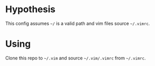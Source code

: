 # Hypothesis
This config assumes `~/` is a valid path and vim files source `~/.vimrc`.

# Using
Clone this repo to `~/.vim` and source `~/.vim/.vimrc` from `~/.vimrc`.
